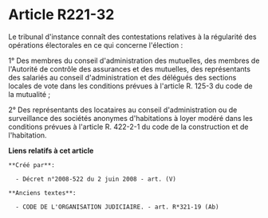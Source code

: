 # Article R221-32

Le tribunal d'instance connaît des contestations relatives à la régularité des opérations électorales en ce qui concerne
l'élection :

1° Des membres du conseil d'administration des mutuelles, des membres de l'Autorité de contrôle des assurances et des
mutuelles, des représentants des salariés au conseil d'administration et des délégués des sections locales de vote dans les
conditions prévues à l'article R. 125-3 du code de la mutualité ;

2° Des représentants des locataires au conseil d'administration ou de surveillance des sociétés anonymes d'habitations à
loyer modéré dans les conditions prévues à l'article R. 422-2-1 du code de la construction et de l'habitation.

**Liens relatifs à cet article**

	**Créé par**:

	  - Décret n°2008-522 du 2 juin 2008 - art. (V)

	**Anciens textes**:

	  - CODE DE L'ORGANISATION JUDICIAIRE. - art. R*321-19 (Ab)
